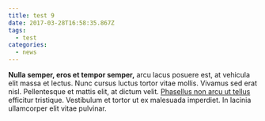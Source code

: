 ```yaml
---
title: test 9
date: 2017-03-28T16:58:35.867Z
tags:
  - test
categories:
  - news
---
```


**Nulla semper, eros et tempor semper,** arcu lacus posuere est, at vehicula elit massa et lectus. Nunc cursus luctus tortor vitae mollis. Vivamus sed erat nisl. Pellentesque et mattis elit, at dictum velit. [Phasellus non arcu ut tellus](https://www.google.com) efficitur tristique. Vestibulum et tortor ut ex malesuada imperdiet. In lacinia ullamcorper elit vitae pulvinar.